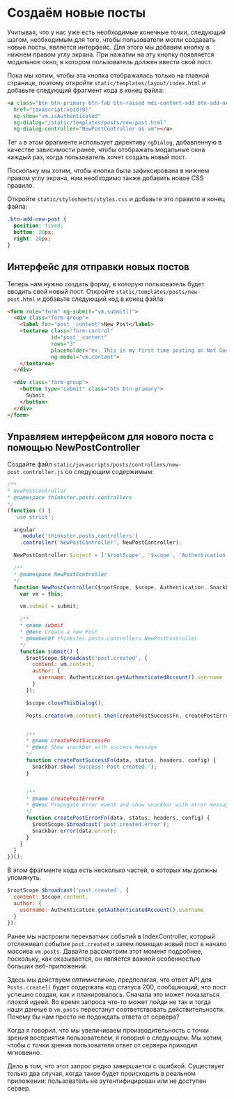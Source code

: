 # Создаём новые посты

Учитывая, что у нас уже есть необходимые конечные точки, следующий шагом, необходимым для того, чтобы пользователи могли создавать новые посты, является интерфейс. Для этого мы добавим кнопку в нижнем правом углу экрана. При нажатии на эту кнопку появляется модальное окно, в котором пользователь должен ввести свой пост.

Пока мы хотим, чтобы эта кнопка отображалась только на главной странице, поэтому откройте `static/templates/layout/index.html` и добавьте следующий фрагмент кода в конец файла:

```html
<a class="btn btn-primary btn-fab btn-raised mdi-content-add btn-add-new-post"
  href="javascript:void(0)"
  ng-show="vm.isAuthenticated"
  ng-dialog="/static/templates/posts/new-post.html"
  ng-dialog-controller="NewPostController as vm"></a>
```

Тег `a` в этом фрагменте использует директиву `ngDialog`, добавленную в качестве зависимости ранее, чтобы отображать модальные окна каждый раз, когда пользователь хочет создать новый пост.

Поскольку мы хотим, чтобы кнопка была зафиксирована в нижнем правом углу экрана, нам необходимо также добавить новое CSS правило.

Откройте `static/stylesheets/styles.css` и добавьте это правило в конец файла:

```css
.btn-add-new-post {
  position: fixed;
  bottom: 20px;
  right: 20px;
}
```

## Интерфейс для отправки новых постов

Теперь нам нужно создать форму, в которую пользователь будет вводить свой новый пост. Откройте `static/templates/posts/new-post.html` и добавьте следующий код в конец файла:

```html
<form role="form" ng-submit="vm.submit()">
  <div class="form-group">
    <label for="post__content">New Post</label>
    <textarea class="form-control" 
              id="post__content" 
              rows="3" 
              placeholder="ex. This is my first time posting on Not Google Plus!" 
              ng-model="vm.content">
    </textarea>
  </div>

  <div class="form-group">
    <button type="submit" class="btn btn-primary">
      Submit
    </button>
  </div>
</form>
```

## Управляем интерфейсом для нового поста с помощью NewPostController

Создайте файл `static/javascripts/posts/controllers/new-post.controller.js` со следующим содержимым:

```javascript
/**
* NewPostController
* @namespace thinkster.posts.controllers
*/
(function () {
  'use strict';

  angular
    .module('thinkster.posts.controllers')
    .controller('NewPostController', NewPostController);

  NewPostController.$inject = ['$rootScope', '$scope', 'Authentication', 'Snackbar', 'Posts'];

  /**
  * @namespace NewPostController
  */
  function NewPostController($rootScope, $scope, Authentication, Snackbar, Posts) {
    var vm = this;

    vm.submit = submit;

    /**
    * @name submit
    * @desc Create a new Post
    * @memberOf thinkster.posts.controllers.NewPostController
    */
    function submit() {
      $rootScope.$broadcast('post.created', {
        content: vm.content,
        author: {
          username: Authentication.getAuthenticatedAccount().username
        }
      });

      $scope.closeThisDialog();

      Posts.create(vm.content).then(createPostSuccessFn, createPostErrorFn);


      /**
      * @name createPostSuccessFn
      * @desc Show snackbar with success message
      */
      function createPostSuccessFn(data, status, headers, config) {
        Snackbar.show('Success! Post created.');
      }


      /**
      * @name createPostErrorFn
      * @desc Propogate error event and show snackbar with error message
      */
      function createPostErrorFn(data, status, headers, config) {
        $rootScope.$broadcast('post.created.error');
        Snackbar.error(data.error);
      }
    }
  }
})();
```

В этом фрагменте кода есть несколько частей, о которых мы должны упомянуть.

```javascript
$rootScope.$broadcast('post.created', {
  content: $scope.content,
  author: {
    username: Authentication.getAuthenticatedAccount().username
  }
});
```

Ранее мы настроили перехватчик событий в IndexController, который отслеживал событие `post.created` и затем помещал новый пост в начало массива `vm.posts`. Давайте рассмотрим этот момент подробнее, поскольку, как оказывается, он является важной особенностью больших веб-приложений.

Здесь мы действуем *оптимистично*, предполагая, что ответ API для `Posts.create()` будет содержать код статуса 200, сообщающий, что пост успешно создан, как и планировалось. Сначала это может показаться плохой идеей. Во время запроса что-то может пойди не так и тогда наши данные в `vm.posts` перестанут соответствовать действительности. Почему бы нам просто не подождать ответа от сервера?

Когда я говорил, что мы увеличиваем производительность с точки зрения восприятия пользователем, я говорил о следующем. Мы хотим, чтобы с точки зрения пользователя ответ от сервера приходил мгновенно.

Дело в том, что этот запрос редко завершается с ошибкой. Существует только два случая, когда такое будет происходить в реальном приложении: пользователь не аутентифицирован или не доступен сервер.
